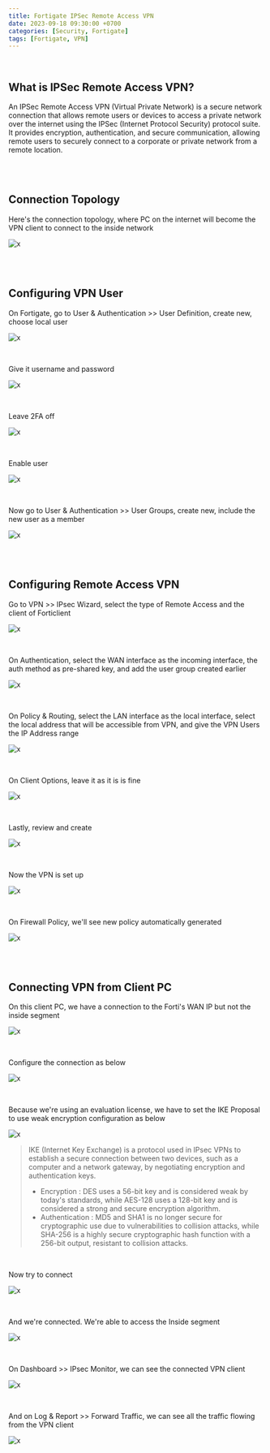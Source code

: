 ```yaml
---
title: Fortigate IPSec Remote Access VPN
date: 2023-09-18 09:30:00 +0700
categories: [Security, Fortigate]
tags: [Fortigate, VPN]
---
```


<br>

## What is IPSec Remote Access VPN?

An IPSec Remote Access VPN (Virtual Private Network) is a secure network connection that allows remote users or devices to access a private network over the internet using the IPSec (Internet Protocol Security) protocol suite. It provides encryption, authentication, and secure communication, allowing remote users to securely connect to a corporate or private network from a remote location.

<br>
<br>

## Connection Topology

Here's the connection topology, where PC on the internet will become the VPN client to connect to the inside network

![x](/static/2023-09-18-forti-vpn/01.png)

<br>
<br>

## Configuring VPN User

On Fortigate, go to User & Authentication >> User Definition, create new, choose local user

![x](/static/2023-09-18-forti-vpn/02.png)

<br>

Give it username and password

![x](/static/2023-09-18-forti-vpn/03.png)

<br>

Leave 2FA off

![x](/static/2023-09-18-forti-vpn/04.png)

<br>

Enable user

![x](/static/2023-09-18-forti-vpn/05.png)

<br>

Now go to User & Authentication >> User Groups, create new, include the new user as a member

![x](/static/2023-09-18-forti-vpn/06.png)

<br>
<br>

## Configuring Remote Access VPN

Go to VPN >> IPsec Wizard, select the type of Remote Access and the client of Forticlient

![x](/static/2023-09-18-forti-vpn/07.png)

<br>

On Authentication, select the WAN interface as the incoming interface, the auth method as pre-shared key, and add the user group created earlier

![x](/static/2023-09-18-forti-vpn/08.png)

<br>

On Policy & Routing, select the LAN interface as the local interface, select the local address that will be accessible from VPN, and give the VPN Users the IP Address range

![x](/static/2023-09-18-forti-vpn/09.png)

<br>

On Client Options, leave it as it is is fine

![x](/static/2023-09-18-forti-vpn/10.png)

<br>

Lastly, review and create

![x](/static/2023-09-18-forti-vpn/11.png)

<br>

Now the VPN is set up

![x](/static/2023-09-18-forti-vpn/12.png)

<br>

On Firewall Policy, we'll see new policy automatically generated

![x](/static/2023-09-18-forti-vpn/13.png)

<br>
<br>


## Connecting VPN from Client PC

On this client PC, we have a connection to the Forti's WAN IP but not the inside segment

![x](/static/2023-09-18-forti-vpn/14.png)

<br>

Configure the connection as below

![x](/static/2023-09-18-forti-vpn/15.png)

<br>

Because we're using an evaluation license, we have to set the IKE Proposal to use weak encryption configuration as below

![x](/static/2023-09-18-forti-vpn/15a.png)

> IKE (Internet Key Exchange) is a protocol used in IPsec VPNs to establish a secure connection between two devices, such as a computer and a network gateway, by negotiating encryption and authentication keys. <be>
> * Encryption : DES uses a 56-bit key and is considered weak by today's standards, while AES-128 uses a 128-bit key and is considered a strong and secure encryption algorithm. <br>
> * Authentication : MD5 and SHA1 is no longer secure for cryptographic use due to vulnerabilities to collision attacks, while SHA-256 is a highly secure cryptographic hash function with a 256-bit output, resistant to collision attacks. <br>

<br>

Now try to connect

![x](/static/2023-09-18-forti-vpn/16.png)

<br>

And we're connected. We're able to access the Inside segment

![x](/static/2023-09-18-forti-vpn/17.png)

<br>

On Dashboard >> IPsec Monitor, we can see the connected VPN client

![x](/static/2023-09-18-forti-vpn/18.png)

<br>

And on Log & Report >> Forward Traffic, we can see all the traffic flowing from the VPN client

![x](/static/2023-09-18-forti-vpn/19.png)

<br>